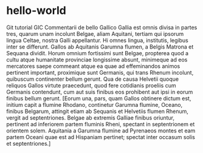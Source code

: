 # hello-world
Git tutorial
GIC Commentarii de bello Gallico
Gallia est omnis divisa in partes tres, quarum unam incolunt Belgae, aliam Aquitani, tertiam qui ipsorum lingua Celtae, nostra Galli appellantur.
Hi omnes lingua, institutis, legibus inter se differunt. Gallos ab Aquitanis Garumna flumen, a Belgis Matrona et Sequana dividit. 
Horum omnium fortissimi sunt Belgae, propterea quod a cultu atque humanitate provinciae longissime absunt, minimeque ad eos mercatores saepe commeant atque ea quae ad effeminandos animos pertinent important, 
proximique sunt Germanis, qui trans Rhenum incolunt, quibuscum continenter bellum gerunt. Qua de causa Helvetii quoque reliquos Gallos virtute praecedunt, quod fere cotidianis proeliis cum Germanis contendunt, cum aut suis finibus eos prohibent aut ipsi in eorum finibus bellum gerunt. 
[Eorum una, pars, quam Gallos obtinere dictum est, initium capit a flumine Rhodano, continetur Garumna flumine, Oceano, finibus Belgarum, attingit etiam ab Sequanis et Helvetiis flumen Rhenum, vergit ad septentriones. 
Belgae ab extremis Galliae finibus oriuntur, pertinent ad inferiorem partem fluminis Rheni, spectant in septentrionem et orientem solem. 
Aquitania a Garumna flumine ad Pyrenaeos montes et eam partem Oceani quae est ad Hispaniam pertinet; spectat inter occasum solis et septentriones.] 
